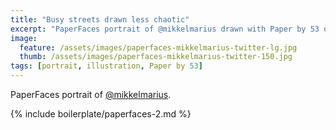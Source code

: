 ```yaml
---
title: "Busy streets drawn less chaotic"
excerpt: "PaperFaces portrait of @mikkelmarius drawn with Paper by 53 on an iPad."
image: 
  feature: /assets/images/paperfaces-mikkelmarius-twitter-lg.jpg
  thumb: /assets/images/paperfaces-mikkelmarius-twitter-150.jpg
tags: [portrait, illustration, Paper by 53]
---
```


PaperFaces portrait of [@mikkelmarius](http://twitter.com/mikkelmarius).

{% include boilerplate/paperfaces-2.md %}
